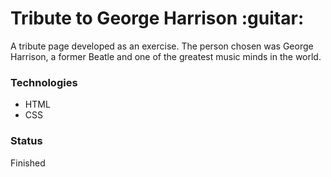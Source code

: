 <h1 align="left"> Tribute to George Harrison :guitar: </h1>

<p>A tribute page developed as an exercise. The person chosen was George Harrison, a former Beatle and one of the greatest music minds in the world.</p>

<h3>Technologies</h3>
  <ul>
    <li> HTML </li>
    <li> CSS </li>
  </ul>

<h3>Status</h3>
  <p> Finished </p>
   
